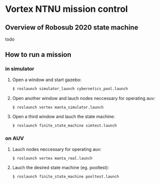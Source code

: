 # Vortex NTNU mission control

## Overview of Robosub 2020 state machine

todo

## How to run a mission 

### in simulator

1. Open a window and start gazebo:
	```bash
	$ roslaunch simulator_launch cybernetics_pool.launch
	```

2. Open another window and lauch nodes neccessary for operating auv:
	```bash
	$ roslaunch vortex manta_simulator.launch 
	```

3. Open a third window and lauch the state machine: 
	```bash
	$ roslaunch finite_state_machine simtest.launch
	```

### on AUV

1. Lauch nodes neccessary for operating auv:
	```bash
	$ roslaunch vortex manta_real.launch 
	```

1. Lauch the desired state machine (eg. pooltest): 
	```bash
	$ roslaunch finite_state_machine pooltest.launch
	```